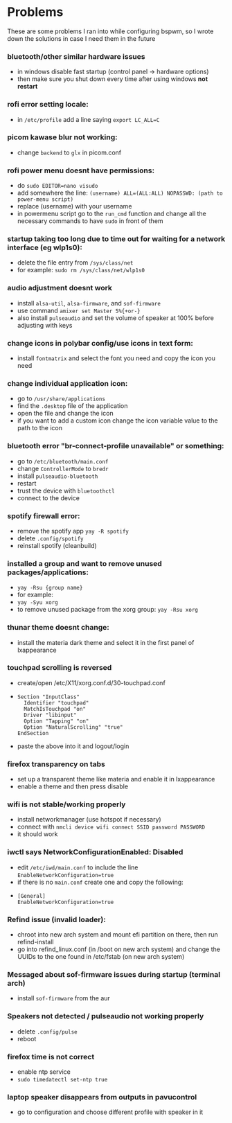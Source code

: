 # Problems
These are some problems I ran into while configuring bspwm, so I wrote down the solutions in case I need them in the future

### bluetooth/other similar hardware issues
* in windows disable fast startup (control panel -> hardware options)
* then make sure you shut down every time after using windows **not restart**

### rofi error setting locale: ###
* in `/etc/profile` add a line saying `export LC_ALL=C`

### picom kawase blur not working: ###
* change `backend` to `glx` in picom.conf

### rofi power menu doesnt have permissions: ###
* do `sudo EDITOR=nano visudo`
* add somewhere the line: `(username) ALL=(ALL:ALL) NOPASSWD: (path to power-menu script)`
* replace (username) with your username
* in powermenu script go to the `run_cmd` function and change all the necessary commands to have `sudo` in front of them

### startup taking too long due to time out for waiting for a network interface (eg wlp1s0): ###
* delete the file entry from `/sys/class/net`
* for example: `sudo rm /sys/class/net/wlp1s0`

### audio adjustment doesnt work ###
* install `alsa-util`, `alsa-firmware`, and `sof-firmware`
* use command `amixer set Master 5%{+or-}`
* also install `pulseaudio` and set the volume of speaker at 100% before adjusting with keys 	

### change icons in polybar config/use icons in text form: ###
* install `fontmatrix` and select the font you need and copy the icon you need

### change individual application icon: ###
* go to `/usr/share/applications`
* find the `.desktop` file of the application
* open the file and change the icon
* if you want to add a custom icon change the icon variable value to the path to the icon

### bluetooth error "br-connect-profile unavailable" or something: ###
* go to `/etc/bluetooth/main.conf`
* change `ControllerMode` to `bredr`
* install `pulseaudio-bluetooth`
* restart
* trust the device with `bluetoothctl`
* connect to the device

### spotify firewall error: ###
* remove the spotify app `yay -R spotify`
* delete `.config/spotify`
* reinstall spotify (cleanbuild)

### installed a group and want to remove unused packages/applications: ###
* `yay -Rsu {group name}`
* for example:
* `yay -Syu xorg`
* to remove unused package from the xorg group: `yay -Rsu xorg`

### thunar theme doesnt change: ###
* install the materia dark theme and select it in the first panel of lxappearance

### touchpad scrolling is reversed
* create/open /etc/X11/xorg.conf.d/30-touchpad.conf
* ``` 
  Section "InputClass"
    Identifier "touchpad"
    MatchIsTouchpad "on"
    Driver "libinput"
    Option "Tapping" "on"
    Option "NaturalScrolling" "true"
  EndSection
  ```
* paste the above into it and logout/login

### firefox transparency on tabs
* set up a transparent theme like materia and enable it in lxappearance
* enable a theme and then press disable

### wifi is not stable/working properly
* install networkmanager (use hotspot if necessary)
* connect with `nmcli device wifi connect SSID password PASSWORD`
* it should work

### iwctl says NetworkConfigurationEnabled: Disabled
* edit `/etc/iwd/main.conf` to include the line `EnableNetworkConfiguration=true`
* if there is no `main.conf` create one and copy the following:
* ```
  [General]
  EnableNetworkConfiguration=true
  ```

### Refind issue (invalid loader):
* chroot into new arch system and mount efi partition on there, then run refind-install
* go into refind_linux.conf (in /boot on new arch system) and change the UUIDs to the one found in /etc/fstab
(on new arch system)

### Messaged about sof-firmware issues during startup (terminal arch)
* install `sof-firmware` from the aur

### Speakers not detected / pulseaudio not working properly ###
* delete `.config/pulse`
* reboot

### firefox time is not correct ###
* enable ntp service
* `sudo timedatectl set-ntp true`

### laptop speaker disappears from outputs in pavucontrol ###
* go to configuration and choose different profile with speaker in it
